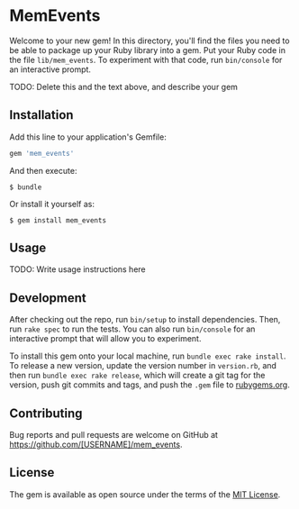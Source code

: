 # MemEvents

Welcome to your new gem! In this directory, you'll find the files you need to be able to package up your Ruby library into a gem. Put your Ruby code in the file `lib/mem_events`. To experiment with that code, run `bin/console` for an interactive prompt.

TODO: Delete this and the text above, and describe your gem

## Installation

Add this line to your application's Gemfile:

```ruby
gem 'mem_events'
```

And then execute:

    $ bundle

Or install it yourself as:

    $ gem install mem_events

## Usage

TODO: Write usage instructions here

## Development

After checking out the repo, run `bin/setup` to install dependencies. Then, run `rake spec` to run the tests. You can also run `bin/console` for an interactive prompt that will allow you to experiment.

To install this gem onto your local machine, run `bundle exec rake install`. To release a new version, update the version number in `version.rb`, and then run `bundle exec rake release`, which will create a git tag for the version, push git commits and tags, and push the `.gem` file to [rubygems.org](https://rubygems.org).

## Contributing

Bug reports and pull requests are welcome on GitHub at https://github.com/[USERNAME]/mem_events.

## License

The gem is available as open source under the terms of the [MIT License](https://opensource.org/licenses/MIT).
